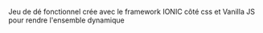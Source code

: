 Jeu de dé fonctionnel crée avec le framework IONIC côté css et Vanilla JS pour rendre l'ensemble dynamique
